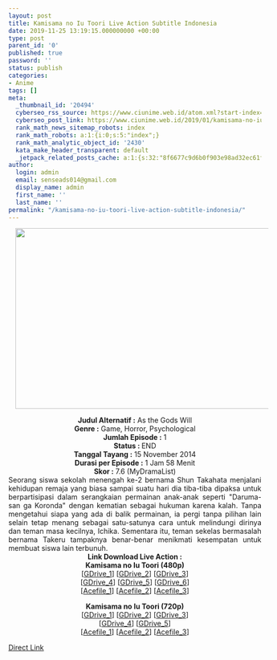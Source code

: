 ```yaml
---
layout: post
title: Kamisama no Iu Toori Live Action Subtitle Indonesia
date: 2019-11-25 13:19:15.000000000 +00:00
type: post
parent_id: '0'
published: true
password: ''
status: publish
categories:
- Anime
tags: []
meta:
  _thumbnail_id: '20494'
  cyberseo_rss_source: https://www.ciunime.web.id/atom.xml?start-index=1501&max-results=150
  cyberseo_post_link: https://www.ciunime.web.id/2019/01/kamisama-no-iu-toori-live-action.html
  rank_math_news_sitemap_robots: index
  rank_math_robots: a:1:{i:0;s:5:"index";}
  rank_math_analytic_object_id: '2430'
  kata_make_header_transparent: default
  _jetpack_related_posts_cache: a:1:{s:32:"8f6677c9d6b0f903e98ad32ec61f8deb";a:2:{s:7:"expires";i:1646154363;s:7:"payload";a:0:{}}}
author:
  login: admin
  email: senseads014@gmail.com
  display_name: admin
  first_name: ''
  last_name: ''
permalink: "/kamisama-no-iu-toori-live-action-subtitle-indonesia/"
---
```

<div class="separator" style="clear: both; text-align: center;"><a href="https://3.bp.blogspot.com/-8eKoeR_QlOA/XFLwJbfEhKI/AAAAAAAAJOs/XN-Ep1KWEXk8SjDRg0xfe_nW4VoqctLrACLcBGAs/s1600/Kamisama%2Bno%2BIu%2BToori.jpg" imageanchor="1" style="margin-left: 1em; margin-right: 1em;"><img border="0" data-original-height="720" data-original-width="1280" height="360" src="{{ site.baseurl }}/assets/2019/11/Kamisama%2Bno%2BIu%2BToori.jpg" width="640" /></a></div>
<p>
<div style="text-align: center;"><b>Judul</b><b><b> Alternatif</b> :</b> <span itemprop="name">As the Gods Will</span></div>
<div style="text-align: center;"><b><b>Genre :</b></b> Game, Horror, Psychological</div>
<div style="text-align: center;"><b>Jumlah Episode :</b> 1<br /><b>Status :&nbsp;</b>END<br /><b>Tanggal Tayang :</b> 15 November 2014<br /><b>Durasi per Episode :</b> 1 Jam 58 Menit</div>
<div style="text-align: center;"><b>Skor :</b> 7.6 (MyDramaList)</div>
<div style="text-align: center;"></div>
<div style="text-align: justify;">Seorang siswa sekolah menengah ke-2 bernama Shun Takahata menjalani kehidupan remaja yang biasa sampai suatu hari dia tiba-tiba dipaksa untuk berpartisipasi dalam serangkaian permainan anak-anak seperti "Daruma-san ga Koronda" dengan kematian sebagai hukuman karena kalah. Tanpa mengetahui siapa yang ada di balik permainan, ia pergi tanpa pilihan lain selain tetap menang sebagai satu-satunya cara untuk melindungi dirinya dan teman masa kecilnya, Ichika. Sementara itu, teman sekelas bermasalah bernama Takeru tampaknya benar-benar menikmati kesempatan untuk membuat siswa lain terbunuh.</div>
<div style="text-align: justify;"></div>
<div style="text-align: justify;"></div>
<div style="text-align: center;"><b>Link Download Live Action :</b></div>
<div style="text-align: center;"></div>
<div style="text-align: center;"><b>Kamisama no Iu Toori (480p)</b><br />[<a href="https://drive.google.com/uc?id=1b1OhwqWEOxw-pTOMz6RnJ_7c5ckc6uP0" target="_blank" rel="noopener">GDrive_1</a>] [<a href="https://drive.google.com/uc?id=1e7wpIZSZppk45vcCLu_yC0AQP_O4Eqoj" target="_blank" rel="noopener">GDrive_2</a>] [<a href="https://drive.google.com/uc?export=download&amp;id=1ZDrc_hv6pzFzuzSoLek2XE6gYV-36gT3" target="_blank" rel="noopener">GDrive_3</a>]<br />[<a href="https://drive.google.com/uc?export=download&amp;id=1a54AhqLBUY97ItdZAYeaQRr5kZrbHFOc" target="_blank" rel="noopener">GDrive_4</a>] [<a href="https://drive.google.com/uc?id=1cPlZwSPjnLjaTeKvog3k18jKUaGz7MgI" target="_blank" rel="noopener">GDrive_5</a>] [<a href="https://drive.google.com/uc?id=1fo3hiWHsFghb1g6OnI9NrHQEOiGLwRJg" target="_blank" rel="noopener">GDrive_6</a>]</div>
<div style="text-align: center;">[<a href="https://acefile.co/f/9954244/kusonime-kamisama-no-iu-toori-bluray-subtitle-indonesia-480p-rar" target="_blank" rel="noopener">Acefile_1</a>] [<a href="https://acefile.co/f/6941023/batchindo_kamiiutori480p-rar" target="_blank" rel="noopener">Acefile_2</a>] [<a href="https://acefile.co/f/10887628/dramaindo-name-kit-mp4" target="_blank" rel="noopener">Acefile_3</a>]</p>
<p><b>Kamisama no Iu Toori (720p)</b><br />[<a href="https://drive.google.com/uc?export=download&amp;id=1l85WFliJtyP3lcgZOS634X4xo_2L6obI" target="_blank" rel="noopener">GDrive_1</a>] [<a href="https://drive.google.com/uc?export=download&amp;id=1E8_iEEN6SIwHP5b36SS8RTrykDUqI6_j" target="_blank" rel="noopener">GDrive_2</a>] [<a href="https://drive.google.com/uc?id=1uZfZnGFO1K0iU08fYOls1It_WhrjrMSK" target="_blank" rel="noopener">GDrive_3</a>]<br />[<a href="https://drive.google.com/uc?id=1o_sATbBNPHp3j7h_agexwFKEE2kdMNiY" target="_blank" rel="noopener">GDrive_4</a>] [<a href="https://drive.google.com/uc?id=10bh5xndt1lmPFcBfqsw7eevZplMfYPd2" target="_blank" rel="noopener">GDrive_5</a>]<br />[<a href="https://acefile.co/f/9954246/kusonime-kamisama-no-iu-toori-bluray-subtitle-indonesia-720p-rar" target="_blank" rel="noopener">Acefile_1</a>] [<a href="https://acefile.co/f/6941018/batchindo_kamiiutori720p-rar" target="_blank" rel="noopener">Acefile_2</a>] [<a href="https://acefile.co/f/10887630/dramaindo-name-kamisama-no-iu-toori-subtitle-indonesia-720pbe056dfe-mkv" target="_blank" rel="noopener">Acefile_3</a>]</div>
<link rel="stylesheet" href="https://cdnjs.cloudflare.com/ajax/libs/font-awesome/4.7.0/css/font-awesome.min.css" />
<div class="divbtn"> <a href="https://handymansurrender.com/fihup8buzv?key=94550f7ce39444073321dde3b8782f97" class="btn"><i class="fa fa-download"></i> Direct Link</a> </div>
